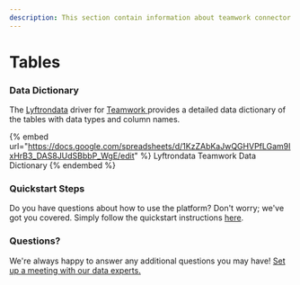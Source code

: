 ```yaml
---
description: This section contain information about teamwork connector tables information
---
```


# Tables

### Data Dictionary

The [Lyftrondata](https://www.lyftrondata.com/) driver for [Teamwork](https://www.lyftrondata.com/integration/marketing-analytics/teamwork-projects//)[ ](https://www.lyftrondata.com/integration/teamwork/)provides a detailed data dictionary of the tables with data types and column names.

{% embed url="https://docs.google.com/spreadsheets/d/1KzZAbKaJwQGHVPfLGam9IxHrB3_DAS8JUdSBbbP_WgE/edit" %}
Lyftrondata Teamwork Data Dictionary
{% endembed %}

### Quickstart Steps

Do you have questions about how to use the platform? Don't worry; we've got you covered. Simply follow the quickstart instructions [here](../README.md).

### Questions? <a href="#questions" id="questions"></a>

We're always happy to answer any additional questions you may have! [Set up a meeting with our data experts.](https://www.lyftrondata.com/book-a-meeting/)

